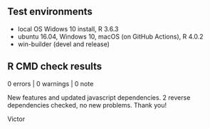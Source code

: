 ## Test environments
* local OS Widows 10 install, R 3.6.3
* ubuntu 16.04, Windows 10, macOS (on GitHub Actions), R 4.0.2
* win-builder (devel and release)

## R CMD check results

0 errors | 0 warnings | 0 note

New features and updated javascript dependencies.
2 reverse dependencies checked, no new problems.
Thank you!

Victor
